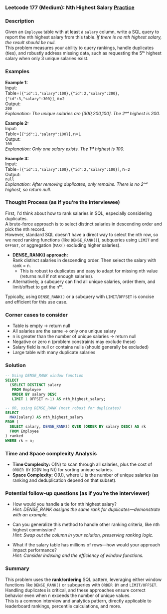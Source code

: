 ### Leetcode 177 (Medium): Nth Highest Salary [Practice](https://leetcode.com/problems/nth-highest-salary)

### Description  
Given an `Employee` table with at least a `salary` column, write a SQL query to report the nth highest salary from this table. *If there is no nth highest salary, the result should be null.*  
This problem measures your ability to query rankings, handle duplicates (ties), and robustly address missing data, such as requesting the 5ᵗʰ highest salary when only 3 unique salaries exist.

### Examples  

**Example 1:**  
Input:  
Table=`[{"id":1,"salary":100},{"id":2,"salary":200},{"id":3,"salary":300}]`, n=`2`  
Output:  
`200`  
*Explanation: The unique salaries are [300,200,100]. The 2ⁿᵈ highest is 200.*

**Example 2:**  
Input:  
Table=`[{"id":1,"salary":100}]`, n=`1`  
Output:  
`100`  
*Explanation: Only one salary exists. The 1ˢᵗ highest is 100.*

**Example 3:**  
Input:  
Table=`[{"id":1,"salary":100},{"id":2,"salary":100}]`, n=`2`  
Output:  
`null`  
*Explanation: After removing duplicates, only  remains. There is no 2ⁿᵈ highest, so return null.*

### Thought Process (as if you’re the interviewee)  
First, I'd think about how to rank salaries in SQL, especially considering duplicates.  
A brute-force approach is to select distinct salaries in descending order and pick the nth record.  
However, standard SQL doesn't have a direct way to select the nth row, so we need ranking functions (like `DENSE_RANK()`), subqueries using `LIMIT` and `OFFSET`, or aggregation (`MAX()` excluding higher salaries).

- **DENSE_RANK() approach:**  
  Rank distinct salaries in descending order. Then select the salary with rank = n.  
  - This is robust to duplicates and easy to adapt for missing nth value (returns null if not enough salaries).  
- Alternatively, a subquery can find all unique salaries, order them, and limit/offset to get the nᵗʰ.

Typically, using `DENSE_RANK()` or a subquery with `LIMIT`/`OFFSET` is concise and efficient for this use case.

### Corner cases to consider  
- Table is empty → return null  
- All salaries are the same → only one unique salary  
- n is greater than the number of unique salaries → return null  
- Negative or zero n (problem constraints may exclude these)  
- Salary field is null or contains nulls (should generally be excluded)  
- Large table with many duplicate salaries

### Solution

```sql
-- Using DENSE_RANK window function
SELECT 
  (SELECT DISTINCT salary
   FROM Employee
   ORDER BY salary DESC
   LIMIT 1 OFFSET n-1) AS nth_highest_salary;

-- OR, using DENSE_RANK (most robust for duplicates)
SELECT 
  MAX(salary) AS nth_highest_salary
FROM (
  SELECT salary, DENSE_RANK() OVER (ORDER BY salary DESC) AS rk
  FROM Employee
) ranked
WHERE rk = n;
```

### Time and Space complexity Analysis  

- **Time Complexity:** O(N) to scan through all salaries, plus the cost of `ORDER BY` (O(N log N)) for sorting unique salaries.  
- **Space Complexity:** O(U), where U is the number of unique salaries (as ranking and deduplication depend on that subset).

### Potential follow-up questions (as if you’re the interviewer)  

- How would you handle a tie for nth highest salary?  
  *Hint: DENSE_RANK assigns the same rank for duplicates—demonstrate with an example.*

- Can you generalize this method to handle other ranking criteria, like nth highest commission?  
  *Hint: Swap out the column in your solution, preserving ranking logic.*

- What if the salary table has millions of rows—how would your approach impact performance?  
  *Hint: Consider indexing and the efficiency of window functions.*

### Summary
This problem uses the **rank/ordering** SQL pattern, leveraging either window functions like `DENSE_RANK()` or subqueries with `ORDER BY` and `LIMIT/OFFSET`.  
Handling duplicates is critical, and these approaches ensure correct behavior even when n exceeds the number of unique values.  
This is a common interview and analytics pattern, directly applicable to leaderboard rankings, percentile calculations, and more.